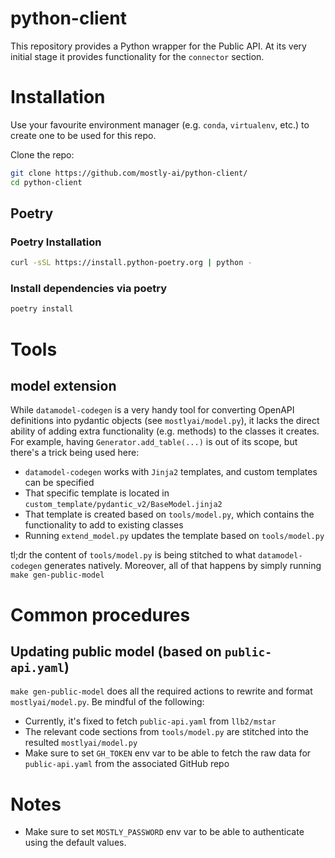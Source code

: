 # python-client

This repository provides a Python wrapper for the Public API.
At its very initial stage it provides functionality for the `connector` section.

# Installation

Use your favourite environment manager (e.g. `conda`, `virtualenv`, etc.) to create one 
to be used for this repo.

Clone the repo:

```bash
git clone https://github.com/mostly-ai/python-client/
cd python-client
```

## Poetry

### Poetry Installation
```bash
curl -sSL https://install.python-poetry.org | python -
```

### Install dependencies via poetry
```bash
poetry install
```

# Tools

## model extension

While `datamodel-codegen` is a very handy tool for converting OpenAPI definitions into
pydantic objects (see `mostlyai/model.py`), it lacks the direct ability of adding extra functionality (e.g. methods)
to the classes it creates. For example, having `Generator.add_table(...)` is out of its scope, but
there's a trick being used here:
- `datamodel-codegen` works with `Jinja2` templates, and custom templates can be specified
- That specific template is located in `custom_template/pydantic_v2/BaseModel.jinja2`
- That template is created based on `tools/model.py`, which contains the functionality to add to existing classes
- Running `extend_model.py` updates the template based on `tools/model.py`

tl;dr the content of `tools/model.py` is being stitched to what `datamodel-codegen` generates natively.
Moreover, all of that happens by simply running `make gen-public-model`

# Common procedures

## Updating public model (based on `public-api.yaml`)

`make gen-public-model` does all the required actions to rewrite and format `mostlyai/model.py`.
Be mindful of the following:
- Currently, it's fixed to fetch `public-api.yaml` from `llb2/mstar`
- The relevant code sections from `tools/model.py` are stitched into the resulted `mostlyai/model.py`
- Make sure to set `GH_TOKEN` env var to be able to fetch the raw data for `public-api.yaml` from the associated GitHub repo

# Notes

- Make sure to set `MOSTLY_PASSWORD` env var to be able to authenticate using the default values.
